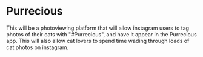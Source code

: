 Purrecious
==========

This will be a photoviewing platform that will allow instagram users to tag photos of their cats with "#Purrecious", and have it appear in the Purrecious app. This will also allow cat lovers to spend time wading through loads of cat photos on instagram.

